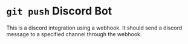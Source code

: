 # `git push` Discord Bot

This is a discord integration using a webhook. It should send a discord message to a specified channel through the webhook.
